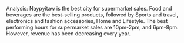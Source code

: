 Analysis:
Naypyitaw is the best city for supermarket sales. Food and beverages are the best-selling products, followed by Sports and travel, electronics and fashion accessories, Home and Lifestyle. The best performing hours for supermarket sales are 10pm-2pm, and 6pm-8pm. However, revenue has been decreasing every year.

